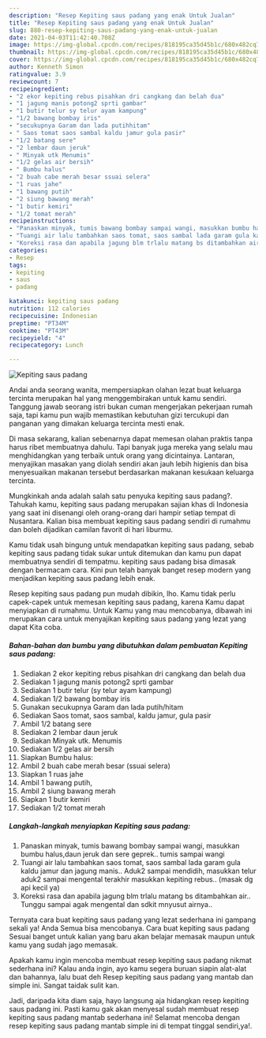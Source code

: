 ```yaml
---
description: "Resep Kepiting saus padang yang enak Untuk Jualan"
title: "Resep Kepiting saus padang yang enak Untuk Jualan"
slug: 880-resep-kepiting-saus-padang-yang-enak-untuk-jualan
date: 2021-04-03T11:42:40.708Z
image: https://img-global.cpcdn.com/recipes/818195ca35d45b1c/680x482cq70/kepiting-saus-padang-foto-resep-utama.jpg
thumbnail: https://img-global.cpcdn.com/recipes/818195ca35d45b1c/680x482cq70/kepiting-saus-padang-foto-resep-utama.jpg
cover: https://img-global.cpcdn.com/recipes/818195ca35d45b1c/680x482cq70/kepiting-saus-padang-foto-resep-utama.jpg
author: Kenneth Simon
ratingvalue: 3.9
reviewcount: 7
recipeingredient:
- "2 ekor kepiting rebus pisahkan dri cangkang dan belah dua"
- "1 jagung manis potong2 sprti gambar"
- "1 butir telur sy telur ayam kampung"
- "1/2 bawang bombay iris"
- "secukupnya Garam dan lada putihhitam"
- " Saos tomat saos sambal kaldu jamur gula pasir"
- "1/2 batang sere"
- "2 lembar daun jeruk"
- " Minyak utk Menumis"
- "1/2 gelas air bersih"
- " Bumbu halus"
- "2 buah cabe merah besar ssuai selera"
- "1 ruas jahe"
- "1 bawang putih"
- "2 siung bawang merah"
- "1 butir kemiri"
- "1/2 tomat merah"
recipeinstructions:
- "Panaskan minyak, tumis bawang bombay sampai wangi, masukkan bumbu halus,daun jeruk dan sere geprek.. tumis sampai wangi"
- "Tuangi air lalu tambahkan saos tomat, saos sambal lada garam gula kaldu jamur dan jagung manis.. Aduk2 sampai mendidih, masukkan telur aduk2 sampai mengental terakhir masukkan kepiting rebus.. (masak dg api kecil ya)"
- "Koreksi rasa dan apabila jagung blm trlalu matang bs ditambahkan air.. Tunggu sampai agak mengental dan sdkit mnyusut airnya.."
categories:
- Resep
tags:
- kepiting
- saus
- padang

katakunci: kepiting saus padang 
nutrition: 112 calories
recipecuisine: Indonesian
preptime: "PT34M"
cooktime: "PT43M"
recipeyield: "4"
recipecategory: Lunch

---
```



![Kepiting saus padang](https://img-global.cpcdn.com/recipes/818195ca35d45b1c/680x482cq70/kepiting-saus-padang-foto-resep-utama.jpg)

Andai anda seorang wanita, mempersiapkan olahan lezat buat keluarga tercinta merupakan hal yang menggembirakan untuk kamu sendiri. Tanggung jawab seorang istri bukan cuman mengerjakan pekerjaan rumah saja, tapi kamu pun wajib memastikan kebutuhan gizi tercukupi dan panganan yang dimakan keluarga tercinta mesti enak.

Di masa  sekarang, kalian sebenarnya dapat memesan olahan praktis tanpa harus ribet membuatnya dahulu. Tapi banyak juga mereka yang selalu mau menghidangkan yang terbaik untuk orang yang dicintainya. Lantaran, menyajikan masakan yang diolah sendiri akan jauh lebih higienis dan bisa menyesuaikan makanan tersebut berdasarkan makanan kesukaan keluarga tercinta. 



Mungkinkah anda adalah salah satu penyuka kepiting saus padang?. Tahukah kamu, kepiting saus padang merupakan sajian khas di Indonesia yang saat ini disenangi oleh orang-orang dari hampir setiap tempat di Nusantara. Kalian bisa membuat kepiting saus padang sendiri di rumahmu dan boleh dijadikan camilan favorit di hari liburmu.

Kamu tidak usah bingung untuk mendapatkan kepiting saus padang, sebab kepiting saus padang tidak sukar untuk ditemukan dan kamu pun dapat membuatnya sendiri di tempatmu. kepiting saus padang bisa dimasak dengan bermacam cara. Kini pun telah banyak banget resep modern yang menjadikan kepiting saus padang lebih enak.

Resep kepiting saus padang pun mudah dibikin, lho. Kamu tidak perlu capek-capek untuk memesan kepiting saus padang, karena Kamu dapat menyiapkan di rumahmu. Untuk Kamu yang mau mencobanya, dibawah ini merupakan cara untuk menyajikan kepiting saus padang yang lezat yang dapat Kita coba.

<!--inarticleads1-->

##### Bahan-bahan dan bumbu yang dibutuhkan dalam pembuatan Kepiting saus padang:

1. Sediakan 2 ekor kepiting rebus pisahkan dri cangkang dan belah dua
1. Sediakan 1 jagung manis potong2 sprti gambar
1. Sediakan 1 butir telur (sy telur ayam kampung)
1. Sediakan 1/2 bawang bombay iris
1. Gunakan secukupnya Garam dan lada putih/hitam
1. Sediakan  Saos tomat, saos sambal, kaldu jamur, gula pasir
1. Ambil 1/2 batang sere
1. Sediakan 2 lembar daun jeruk
1. Sediakan  Minyak utk. Menumis
1. Sediakan 1/2 gelas air bersih
1. Siapkan  Bumbu halus:
1. Ambil 2 buah cabe merah besar (ssuai selera)
1. Siapkan 1 ruas jahe
1. Ambil 1 bawang putih,
1. Ambil 2 siung bawang merah
1. Siapkan 1 butir kemiri
1. Sediakan 1/2 tomat merah




<!--inarticleads2-->

##### Langkah-langkah menyiapkan Kepiting saus padang:

1. Panaskan minyak, tumis bawang bombay sampai wangi, masukkan bumbu halus,daun jeruk dan sere geprek.. tumis sampai wangi
1. Tuangi air lalu tambahkan saos tomat, saos sambal lada garam gula kaldu jamur dan jagung manis.. Aduk2 sampai mendidih, masukkan telur aduk2 sampai mengental terakhir masukkan kepiting rebus.. (masak dg api kecil ya)
1. Koreksi rasa dan apabila jagung blm trlalu matang bs ditambahkan air.. Tunggu sampai agak mengental dan sdkit mnyusut airnya..




Ternyata cara buat kepiting saus padang yang lezat sederhana ini gampang sekali ya! Anda Semua bisa mencobanya. Cara buat kepiting saus padang Sesuai banget untuk kalian yang baru akan belajar memasak maupun untuk kamu yang sudah jago memasak.

Apakah kamu ingin mencoba membuat resep kepiting saus padang nikmat sederhana ini? Kalau anda ingin, ayo kamu segera buruan siapin alat-alat dan bahannya, lalu buat deh Resep kepiting saus padang yang mantab dan simple ini. Sangat taidak sulit kan. 

Jadi, daripada kita diam saja, hayo langsung aja hidangkan resep kepiting saus padang ini. Pasti kamu gak akan menyesal sudah membuat resep kepiting saus padang mantab sederhana ini! Selamat mencoba dengan resep kepiting saus padang mantab simple ini di tempat tinggal sendiri,ya!.


